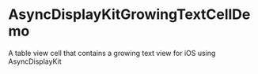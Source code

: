 # AsyncDisplayKitGrowingTextCellDemo
A table view cell that contains a growing text view for iOS using AsyncDisplayKit
